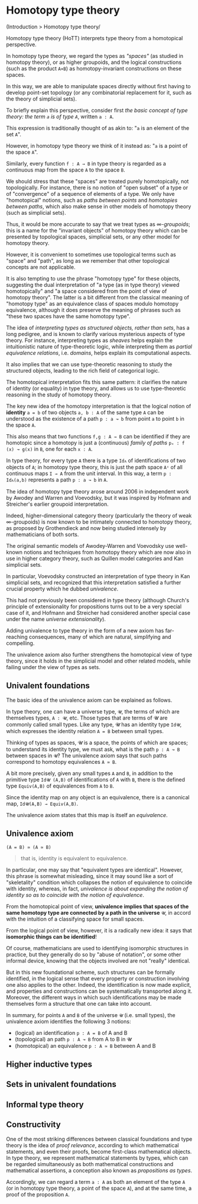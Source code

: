 # Homotopy type theory

(Introduction > Homotopy type theory/

Homotopy type theory (HoTT) interprets type theory from a homotopical perspective.

In homotopy type theory, we regard the types as *"spaces"* (as studied in homotopy theory), or as higher groupoids, and the logical constructions (such as the product `A×B`) as homotopy-invariant constructions on these spaces.

In this way, we are able to manipulate spaces directly without first having to develop point-set topology (or any combinatorial replacement for it, such as the theory of simplicial sets).

To briefly explain this perspective, consider first *the basic concept of type theory: the term `a` is of type `A`*, written `a : A`.

This expression is traditionally thought of as akin to: 
"`a` is an element of the set `A`".

However, in homotopy type theory we think of it instead as: 
"`a` is a point of the space `A`".

Similarly, every function `f : A → B` in type theory is regarded as a continuous map from the space `A` to the space `B`.

We should stress that these "spaces" are treated purely homotopically, not topologically. For instance, there is no notion of "open subset" of a type or of "convergence" of a sequence of elements of a type. We only have "homotopical" notions, such as *paths between points* and *homotopies between paths*, which also make sense in other models of homotopy theory (such as simplicial sets).

Thus, it would be more accurate to say that we treat types as *∞-groupoids*; this is a name for the "invariant objects" of homotopy theory which can be presented by topological spaces, simplicial sets, or any other model for homotopy theory.

However, it is convenient to sometimes use topological terms such as "space" and "path", as long as we remember that other topological concepts are not applicable.

It is also tempting to use the phrase "homotopy type" for these objects, suggesting the dual interpretation of "a type (as in type theory) viewed homotopically" and "a space considered from the point of view of homotopy theory". The latter is a bit different from the classical meaning of "homotopy type" as an equivalence class of spaces modulo homotopy equivalence, although it does preserve the meaning of phrases such as "these two spaces have the same homotopy type".

The idea of *interpreting types as structured objects, rather than sets*, has a long pedigree, and is known to clarify various mysterious aspects of type theory. For instance, interpreting types as *sheaves* helps explain the intuitionistic nature of type-theoretic logic, while interpreting them as *partial equivalence relations*, i.e. *domains*, helps explain its computational aspects.

It also implies that we can use type-theoretic reasoning to study the structured objects, leading to the rich field of categorical logic.

The homotopical interpretation fits this same pattern: it clarifies the nature of identity (or equality) in type theory, and allows us to use type-theoretic reasoning in the study of homotopy theory.

The key new idea of the homotopy interpretation 
is that the logical notion of **identity** `a = b` 
of two objects `a, b : A` of the same type `A` 
can be understood as the existence of 
a path `p : a ↝ b` 
from point `a` to point `b` 
in the space `A`.

This also means that 
two functions `f,g : A → B` 
can be identified if they are homotopic 
since a homotopy is just 
a (continuous) *family of paths* 
`pₓ : f (x) ↝ g(x)` in `B`, 
one for each `x : A`.

In type theory, 
for every type `A` 
there is a type `Idᴀ` 
of identifications of two objects of `A`; 
in homotopy type theory, 
this is just the path space `Aᶦ` 
of all continuous maps `I → A` 
from the unit interval. 
In this way, a term `p : Idᴀ(a,b)` 
represents a path `p : a ↝ b` in `A`.

The idea of homotopy type theory arose around 2006 in independent work by Awodey and Warren and Voevodsky, but it was inspired by Hofmann and Streicher's earlier groupoid interpretation.

Indeed, higher-dimensional category theory (particularly the theory of weak ∞-groupoids) is now known to be intimately connected to homotopy theory, as proposed by Grothendieck and now being studied intensely by mathematicians of both sorts.

The original semantic models of Awodey-Warren and Voevodsky use well-known notions and techniques from homotopy theory which are now also in use in higher category theory, such as Quillen model categories and Kan simplicial sets.

In particular, Voevodsky constructed an interpretation of type theory in Kan simplicial sets, and recognized that this interpretation satisfied a further crucial property which he dubbed *univalence*.

This had not previously been considered in type theory (although Church's principle of extensionality for propositions turns out to be a very special case of it, and Hofmann and Streicher had considered another special case under the name *universe extensionality*).

Adding univalence to type theory in the form of a new axiom has far-reaching consequences, many of which are natural, simplifying and compelling.

The univalence axiom also further strengthens the homotopical view of type theory, since it holds in the simplicial model and other related models, while failing under the view of types as sets.


## Univalent foundations

The basic idea of the univalence axiom can be explained as follows.

In type theory, one can have a universe type, `𝓤`, the terms of which are themselves types, `A : 𝓤`, etc. Those types that are terms of 𝓤 are commonly called small types. Like any type, 𝓤 has an identity type `Id𝓤`, which expresses the identity relation `A = B` between small types.

Thinking of types as spaces, 𝓤 is a space, the points of which are spaces; to understand its identity type, we must ask, what is the path `p : A ↝ B` between spaces in `𝓤`? The univalence axiom says that such paths correspond to homotopy equivalences `A ≃ B`.

A bit more precisely, given any small types `A` and `B`, in addition to the primitive type `Id𝓤 (A,B)` of identifications of `A` with `B`, there is the defined type `Equiv(A,B)` of equivalences from `A` to `B`.

Since the identity map on any object is an equivalence, there is a canonical map, `Id𝓤(A,B) → Equiv(A,B)`.

The univalence axiom states that this map is itself an *equivalence*.

## Univalence axiom

`(A = B) ≃ (A ≃ B)`

>that is, identity is equivalent to equivalence.

In particular, one may say that "equivalent types are identical". However, this phrase is somewhat misleading, since it may sound like a sort of "skeletality" condition which collapses the notion of equivalence to coincide with identity, whereas, in fact, *univalence is about expanding the notion of identity so as to coincide with the notion of equivalence*.

From the homotopical point of view, **univalence implies that spaces of the same homotopy type are connected by a path in the universe** `𝓤`, in accord with the intuition of a classifying space for small spaces.

From the logical point of view, however, it is a radically new idea: it says that **isomorphic things can be identified**!

Of course, mathematicians are used to identifying isomorphic structures in practice, but they generally do so by "abuse of notation", or some other informal device, knowing that the objects involved are not "really" identical.

But in this new foundational scheme, such structures can be formally identified, in the logical sense that every property or construction involving one also applies to the other. Indeed, the identification is now made explicit, and properties and constructions can be systematically transported along it. Moreover, the different ways in which such identifications may be made themselves form a structure that one can take into account.

In summary, for points `A` and `B` of the universe `𝓤` (i.e. small types), 
the univalence axiom identifies the following 3 notions:
- (logical)     an identification `p : A = B` of A and B
- (topological) an path           `p : A ↝ B` from A to B in 𝓤
- (homotopical) an equivalence    `p : A ≃ B` between A and B


## Higher inductive types


## Sets in univalent foundations


## Informal type theory


## Constructivity

One of the most striking differences between classical foundations and type theory is the idea of *proof relevance*, according to which mathematical statements, and even their proofs, become first-class mathematical objects. In type theory, we represent mathematical statements by types, which can be regarded simultaneously as both mathematical constructions and mathematical assertions, a conception also known as *propositions as types*.

Accordingly, we can regard a term `a : A` as both an element of the type `A` (or in homotopy type theory, a point of the space `A`), and at the same time, a proof of the proposition `A`.
